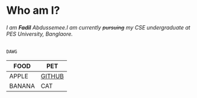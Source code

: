 # Who am I?
###### I am __Fadil__  Abdussemee.I am currently ~~pursuing~~ my CSE undergraduate at PES University, Banglaore.
`DAWG`

FOOD|PET
-|-
APPLE|[GITHUB](__https://github.com/fierychicken65/DSA-Project/blob/main/README.md__)
BANANA|CAT
